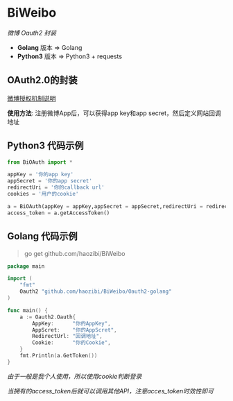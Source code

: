 # BiWeibo

*微博 Oauth2 封装*

* **Golang** 版本 => Golang
* **Python3** 版本 => Python3 + requests


## OAuth2.0的封装

[微博授权机制说明](http://open.weibo.com/wiki/%E6%8E%88%E6%9D%83%E6%9C%BA%E5%88%B6%E8%AF%B4%E6%98%8E)

**使用方法**: 注册微博App后，可以获得app key和app secret，然后定义网站回调地址

## Python3 代码示例

```python
from BiOAuth import *

appKey = '你的app key'
appSecret = '你的app secret'
redirectUri = '你的callback url'
cookies = '用户的cookie'

a = BiOAuth(appKey = appKey,appSecret = appSecret,redirectUri = redirectUri,cookies = cookies)
access_token = a.getAccessToken()
```

## Golang 代码示例

> go get github.com/haozibi/BiWeibo

```go
package main

import (
	"fmt"
	Oauth2 "github.com/haozibi/BiWeibo/Oauth2-golang"
)

func main() {
	a := Oauth2.Oauth{
		AppKey:      "你的AppKey",
		AppScret:    "你的AppScret",
		RedirectUrl: "回调地址",
		Cookie:      "你的Cookie",
	}
	fmt.Println(a.GetToken())
}

```
*由于一般是我个人使用，所以使用cookie判断登录*

*当拥有的access_token后就可以调用其他API，注意acces_token时效性即可*

